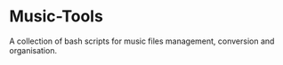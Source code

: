 # Music-Tools
A collection of bash scripts for music files management, conversion and organisation.
